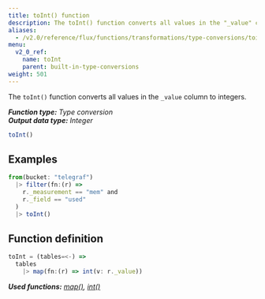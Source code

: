 ```yaml
---
title: toInt() function
description: The toInt() function converts all values in the "_value" column to integers.
aliases:
  - /v2.0/reference/flux/functions/transformations/type-conversions/toint
menu:
  v2_0_ref:
    name: toInt
    parent: built-in-type-conversions
weight: 501
---
```


The `toInt()` function converts all values in the `_value` column to integers.

_**Function type:** Type conversion_  
_**Output data type:** Integer_

```js
toInt()
```

## Examples
```js
from(bucket: "telegraf")
  |> filter(fn:(r) =>
    r._measurement == "mem" and
    r._field == "used"
  )
  |> toInt()
```

## Function definition
```js
toInt = (tables=<-) =>
  tables
    |> map(fn:(r) => int(v: r._value))
```

_**Used functions:**
[map()](/v2.0/reference/flux/functions/built-in/transformations/map),
[int()](/v2.0/reference/flux/functions/built-in/transformations/type-conversions/int)_
